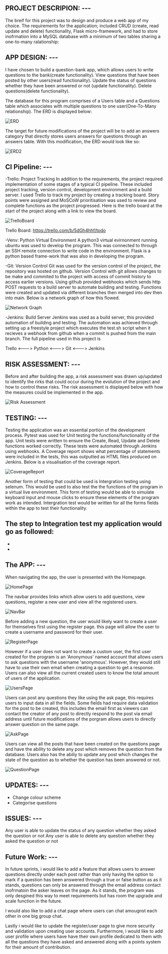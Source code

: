 ## PROJECT DESCRIPION: ---

The breif for this project was to design and produce a web app of my choice. 
The requirements for the application; included CRUD (create, read update and delete) functionality,
Flask micro-framework, and had to store inofrmation into a MySQL database with a minimum of two tables sharing a one-to-many ralationship:

## APP DESIGN: ---

I have chosen to build a question-bank app, which allows users to write questions to the bank(create functionality).
View questions that have been posted by other users(read functionality).
Update the status of questions whether they have been answered or not (update functionality).
Delete questions(delete functionality).

The database for this program comprises of a Users table and a Questions table which associates with multiple questions to one user(One-To-Many relationship).
The ERD is displayed below: 

![ERD](figures/ERD.png)

The target for future modifications of the project will be to add an answers category that directly stores users answers for questions through an answers table.
With this modification, the ERD would look like so:

![ERD2](figures/ERD2.png)

## CI Pipeline: ---

-Trello: Project Tracking
In addition to the requirements, the project required implementation of some stages of a typical CI pipeline. These included project tracking, version control, development environment and a build server. I used Trello to track my project by creating a tracking board. Story points were assigned and MoSCoW prioritisation was used to review and complete functions as the project progressed. Here is the trello board at the start of the project along with a link to view the board. 

![TrelloBoard](figures/TrelloBoard.png)

Trello Board:  https://trello.com/b/5dGh4hhf/todo

-Venv: Python Virtual Environment
A python3 virtual evirnonment running ubuntu was used to develop the program. This was connected to through an SSH remote connection to write code in the environment. Flask is a python based frame-work that was also in developing the program.

-Git: Version Control
Git was used for the version control of the project, the repository was hosted on github. 
Version Control with git allows changes to be make and commited to the project with access of commit history to access earlier versions. Using github provided webhooks which sends http POST requests to a build server to automate building and testing.
Functions were created and updated via different branches then merged into dev then into main. Below is a network graph of how this flowed.

![Network Graph](figures/NetworkGraph.png)

-Jenkins: Build Server
Jenkins was used as a build server, this provided automation of building and testing. The automation was achieved through setting up a freestyle project which executes the test.sh script when it recieves a webhook from github when a commit is pushed from the main branch. 
The full pipeline used in this project is

 Trello <---> Python <---> Git <---> Jenkins 

## RISK ASSESSMENT: ---

Before and after building the app, a risk assessment was drawn up/updated to identify the rirks that could occur during the evolution of the project and how to control these risks.
The risk assessment is displayed below with how the measures could be implemented in the app. 

![Risk Assessment](figures/RiskAssessment.png)

## TESTING: ---

Testing the application was an essential portion of the development process. 
Pytest was used for Unit testing the functions/functionality of the app. Unit tests were written to ensure the Create, Read, Update and Delete functions worked correctly.
These tests were automated through Jenkins using webhooks.
A Coverage report shows what percentage of statements were included in the tests, this was outputted as HTML files produced on Jenkins.
Below is a visualisation of the coverage report.

![CoverageReport](figures/CoverageReport.png)

Another form of testing that could be used is Intergration testing using selenum. This would be used to also test the the functions of the program in a virtual live environment. This form of testing would be able to simulate keyboard input and mouse clicks to ensure these elements of the program work as intended. Intergration test would be written for all the forms fields within the app to test their functionality.

The step to Integration test my application would go as followed:
-
-
-

## The APP: ---

When navigating the app, the user is presented with the Homepage.

![HomePage](figures/homepage.png)

The navbar provides links which allow users to add questions, view questions, register a new user and view all the registered users.

![NavBar](figures/navbar.png)

Before adding a new question, the user would likely want to create a user for themselves first using the register page.
this page will allow the user to create a username and password for their user.

![RegisterPage](figures/registerpage.png)

However if a user does not want to create a custom user, the first user created for the program is an 'Anonymous' named account that allows users to ask questions with the username 'anonymous'. However, they would still have to use their own email when creating a question to get a response.
Users can also view all the current created users to know the total amount of users of the application.

![UsersPage](figures/userspage.png)

Users can post any questions they like using the ask page, this requires users to input data in all the fields. Some fields had require data validation for the post to be created, this includes the email first as viewers can contact the creator of any post to directly respond to the post via email address until future modifications of the porgram allows users to directly answer question on the same page. 

![AskPage](figures/askpage.png)

Users can view all the posts that have been created on the questions page and have the ability to delete any post which removes the question from the database.
Users also has the abiliy to update any post which changes the state of the question as to whether the question has been answered or not.

![QuestionPage](figures/questionspage.png)

## UPDATES: ---

- Change colour scheme 
- Categorise questions

## ISSUES: ---

Any user is able to update the status of any question whether they asked the question or not
Any user is able to delete any question whether they asked the question or not

## Future Work: ---

In future sprints, i would like to add a feature that allows users to answer questions directly under each post rather than only having the option to mark if a question has been answered through a true or false button as as it stands, questions can only be answered through the email address contact inofrmatoin the asker leaves on the page. As it stands, the program was only desgined this way to meet requirements but has room the upgrade and scale function in the future. 

I would also like to add a chat page where users can chat amougnst each other in one big group chat.

Lastly i would like to update the register/user page to give more security and validation upon creating user accounts. Furthermore, i would like to add user profile where users have have their own profile dedicated to them with all the questions they have asked and answered along with a points system for their amount of contribution.


